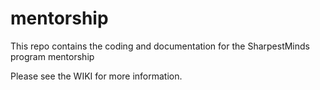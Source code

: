 # mentorship
This repo contains the coding and documentation for the SharpestMinds program mentorship

Please see the WIKI for more information.
